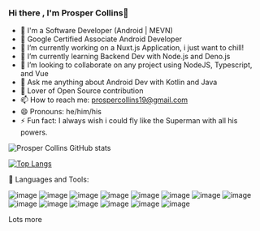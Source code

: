 ### Hi there , I'm Prosper Collins👋

- 👀 I'm a Software Developer (Android | MEVN)
- 👀 Google Certified Associate Android Developer
- 🔭 I’m currently working on a Nuxt.js Application, i just want to chill!
- 🌱 I’m currently learning Backend Dev with Node.js and Deno.js
- 👯 I’m looking to collaborate on any project using NodeJS, Typescript, and Vue
- 💬 Ask me anything about Android Dev with Kotlin and Java
- 👀 Lover of Open Source contribution
- 📫 How to reach me: prospercollins19@gmail.com
- 😄 Pronouns: he/him/his
- ⚡ Fun fact: I always wish i could fly like the Superman with all his powers.

![Prosper Collins GitHub stats](https://github-readme-stats.vercel.app/api?username=papilocollanso&show_icons=true&theme=radical)

[![Top Langs](https://github-readme-stats.vercel.app/api/top-langs/?username=papilocollanso)](https://github.com/papilocollanso/github-readme-stats)

🧰 Languages and Tools:

![image](https://user-images.githubusercontent.com/55124189/148704312-afac383c-3d8e-43ed-8fcb-ceb4f4f381a2.png)
![image](https://user-images.githubusercontent.com/55124189/148704373-714b624b-82cb-4287-984a-aaaad13a0c84.png)
![image](https://user-images.githubusercontent.com/55124189/148704421-9e425083-995a-48ad-ba80-d092924b62ee.png)
![image](https://user-images.githubusercontent.com/55124189/148704426-fe2ccd39-758b-47a4-bc2c-e796c527e3b3.png)
![image](https://user-images.githubusercontent.com/55124189/148704430-42f734ce-fb40-42ea-8a2a-de609267e7d7.png)
![image](https://user-images.githubusercontent.com/55124189/148704435-4bacddac-841e-40be-821f-1ba04555c5f4.png)
![image](https://user-images.githubusercontent.com/55124189/148704441-25728407-80be-4dec-843f-6052dd346647.png)
![image](https://user-images.githubusercontent.com/55124189/148704447-d24fadcc-550f-4b3c-804b-488ea5502e34.png)
![image](https://user-images.githubusercontent.com/55124189/148704451-4b253809-8841-4925-a97a-9d7bea044e5f.png)
![image](https://user-images.githubusercontent.com/55124189/148704458-a3cd5aa1-5612-458a-8094-fe401f8c0cfa.png)
![image](https://user-images.githubusercontent.com/55124189/148704536-eb31b37d-0890-4d28-9ab2-cf7dc2b55128.png)
![image](https://user-images.githubusercontent.com/55124189/148704543-60bda601-4bf9-42a7-a7ac-bbebd2871229.png)
![image](https://user-images.githubusercontent.com/55124189/148704558-3b6795ff-0fa1-424b-a633-1b80914fa28f.png)
![image](https://user-images.githubusercontent.com/55124189/148704572-2b132f28-57db-4a93-8d6f-85bada535951.png)

Lots more
